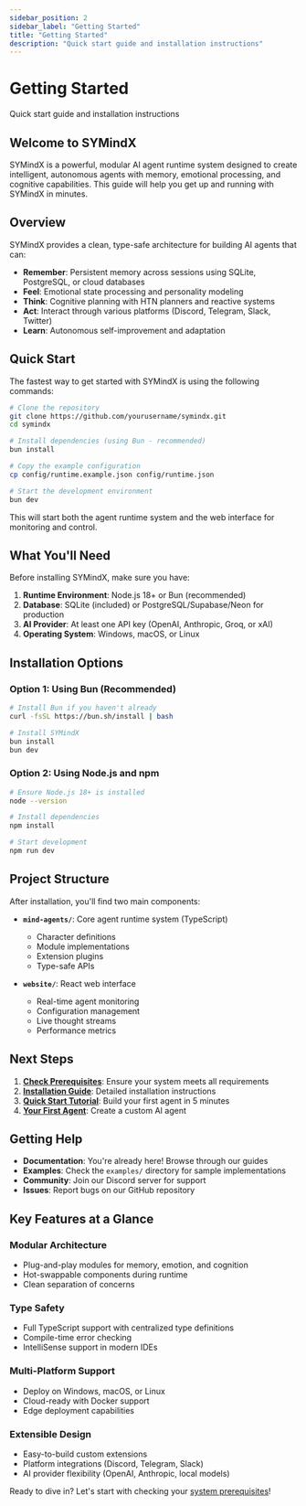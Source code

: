 ```yaml
---
sidebar_position: 2
sidebar_label: "Getting Started"
title: "Getting Started"
description: "Quick start guide and installation instructions"
---
```


# Getting Started

Quick start guide and installation instructions

## Welcome to SYMindX

SYMindX is a powerful, modular AI agent runtime system designed to create intelligent, autonomous agents with memory, emotional processing, and cognitive capabilities. This guide will help you get up and running with SYMindX in minutes.

## Overview

SYMindX provides a clean, type-safe architecture for building AI agents that can:
- **Remember**: Persistent memory across sessions using SQLite, PostgreSQL, or cloud databases
- **Feel**: Emotional state processing and personality modeling
- **Think**: Cognitive planning with HTN planners and reactive systems
- **Act**: Interact through various platforms (Discord, Telegram, Slack, Twitter)
- **Learn**: Autonomous self-improvement and adaptation

## Quick Start

The fastest way to get started with SYMindX is using the following commands:

```bash
# Clone the repository
git clone https://github.com/yourusername/symindx.git
cd symindx

# Install dependencies (using Bun - recommended)
bun install

# Copy the example configuration
cp config/runtime.example.json config/runtime.json

# Start the development environment
bun dev
```

This will start both the agent runtime system and the web interface for monitoring and control.

## What You'll Need

Before installing SYMindX, make sure you have:
1. **Runtime Environment**: Node.js 18+ or Bun (recommended)
2. **Database**: SQLite (included) or PostgreSQL/Supabase/Neon for production
3. **AI Provider**: At least one API key (OpenAI, Anthropic, Groq, or xAI)
4. **Operating System**: Windows, macOS, or Linux

## Installation Options

### Option 1: Using Bun (Recommended)
```bash
# Install Bun if you haven't already
curl -fsSL https://bun.sh/install | bash

# Install SYMindX
bun install
bun dev
```

### Option 2: Using Node.js and npm
```bash
# Ensure Node.js 18+ is installed
node --version

# Install dependencies
npm install

# Start development
npm run dev
```

## Project Structure

After installation, you'll find two main components:

- **`mind-agents/`**: Core agent runtime system (TypeScript)
  - Character definitions
  - Module implementations
  - Extension plugins
  - Type-safe APIs

- **`website/`**: React web interface
  - Real-time agent monitoring
  - Configuration management
  - Live thought streams
  - Performance metrics

## Next Steps

1. **[Check Prerequisites](./prerequisites)**: Ensure your system meets all requirements
2. **[Installation Guide](./installation)**: Detailed installation instructions
3. **[Quick Start Tutorial](./quick-start)**: Build your first agent in 5 minutes
4. **[Your First Agent](./your-first-agent)**: Create a custom AI agent

## Getting Help

- **Documentation**: You're already here! Browse through our guides
- **Examples**: Check the `examples/` directory for sample implementations
- **Community**: Join our Discord server for support
- **Issues**: Report bugs on our GitHub repository

## Key Features at a Glance

### Modular Architecture
- Plug-and-play modules for memory, emotion, and cognition
- Hot-swappable components during runtime
- Clean separation of concerns

### Type Safety
- Full TypeScript support with centralized type definitions
- Compile-time error checking
- IntelliSense support in modern IDEs

### Multi-Platform Support
- Deploy on Windows, macOS, or Linux
- Cloud-ready with Docker support
- Edge deployment capabilities

### Extensible Design
- Easy-to-build custom extensions
- Platform integrations (Discord, Telegram, Slack)
- AI provider flexibility (OpenAI, Anthropic, local models)

Ready to dive in? Let's start with checking your [system prerequisites](./prerequisites)!
